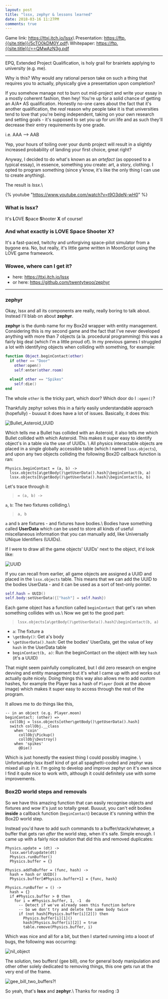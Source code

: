 ```yaml
---
layout: post
title: "lssx, zephyr & lessons learned"
date: 2018-03-16 11:27PM
comments: true
---
```


Game link: <https://ttxi.itch.io/lssx>\\
Presentation: <https://ftp.{{site.title}}/5cTO0kDM0Y.pdf>\\
Whitepaper: <https://ftp.{{site.title}}/==QMwAzN3g.pdf>

---

EPQ, Extended Project Qualification, is holy grail for brainlets applying to university (e.g. me).

Why is this? Why would any rational person take on such a thing that requires you to actually, physically give a presentation upon completion?

If you somehow manage not to burn out mid-project and write your essay in a mostly coherent fashion, then hey! You're up for a solid chance of getting an A/A* AS qualification. Honestly no-one cares about the fact that it's another qualification, the _real_ reason why people take it is that universities tend to love that you're being independent, taking on your own research and setting goals - it's supposed to set you up for uni life and as such they'll decrease their entry requirements by one grade.

i.e. AAA --> AAB

Yep, your hours of toiling over your dumb project will result in a slightly increased probability of landing your first choice, great right?

Anyway, I decided to do what's known as an _artefact_ (as opposed to a typical essay), in essence, something you create: art, a story, clothing. I opted to program something (since y'know, it's like the only thing I can use to create anything).

The result is _lssx_.\\

{% youtube "https://www.youtube.com/watch?v=t9O3deN-wH0" %}

### What is lssx?
It's **L**OVE **S**pace **S**hooter **X** of course!

### And what exactly is LOVE Space Shooter X?
It's a fast-paced, twitchy and unforgiving space-pilot simulator from a bygone era. No, but really, it's little game written in MoonScript using the LOVE game framework.

### Wowee, where can I get it?
* here: <https://ttxi.itch.io/lssx>
* or here: <https://github.com/twentytwoo/zephyr>

---

### zephyr

Okay, lssx and all its components are really, really boring to talk about. Instead I'll blab on about **zephyr**.

**zephyr** is the dumb name for my Box2d wrapper with entity management. Considering this is my second game and the fact that I've never developed anything with more than 7 objects (a la. procedural programming) this was a fairly big deal (which I'm a little proud of). In my previous games I struggled a lot with identifying objects when colliding with something, for example:

~~~lua
function Object.beginContact(other)
  if other == "Door"
    other:open()
    self:enter(other.room)

  elseif other == "Spikes"
    self:die()
end
~~~

The whole `other` is the tricky part, which door? Which door do I `:open()`?

Thankfully zephyr solves this in a fairly easily understandable approach (hopefully) - buuuut it does have a lot of issues. Basically, it does this:

![Bullet_Asteroid_UUID](https://ftp.{{site.title}}/==wNycTM4A.png)

Which tells me a Bullet has collided with an Asteroid, it also tells me which Bullet collided with which Asteroid. This makes it super easy to identify object's in a table via the use of UUIDs. \\
All physics interactable objects are placed in a single globally accessible table (which I named `lssx.objects`), and upon any two objects colliding the following Box2D callback function is ran:

~~~moon
Physics.beginContact = (a, b) ->
  lssx.objects[a\getBody()\getUserData().hash]\beginContact(b, a)
  lssx.objects[b\getBody()\getUserData().hash]\beginContact(a, b)
~~~

Let's trace through it:

> `= (a, b) ->`

`a`, `b`: The two fixtures colliding.\\

> `a, b`

`a` and `b` are fixtures - and fixtures have bodies.\\
Bodies have something called **UserData** which can be used to store all kinds of useful miscellaneous information that you can manually add, like Universally UNique Identifiers (UUIDs).

If I were to draw all the game objects' UUIDs' next to the object, it'd look like:

![UUID](https://ftp.{{site.title}}/=MTMyIDMwM.png)

If you can recall from earlier, all game objects are assigned a UUID and placed in the `lssx.objects` table. This means that we can add the UUID to the bodies UserData - and it can be used as a sort of text-only pointer.

~~~lua
self.hash = UUID()
self.body:setUserData({["hash"] = self.hash})
~~~

Each game object has a function called `beginContact` that get's ran when something collides with us.\\
Now we get to the good part:

> `lssx.objects[a\getBody()\getUserData().hash]\beginContact(b, a)`

* `a`: The fixture a
* `\getBody()`: Get a's body
* `\getUserData().hash`: Get the bodies' UserData, get the value of key `hash` in the UserData table
* `beginContact(b, a)`: Run the beginContact on the object with key `hash` (it's a UUID)

That might seem painfully complicated, but I did zero research on engine devving and entity management but it's what I came up with and works out actually quite nicely. Doing things this way also allows me to add custom hashes, for example the Player has a hash of `Player` (look at the above image) which makes it super easy to access through the rest of the program.

It allows me to do things like this,
~~~moon
-- in an object (e.g. Player.moon)
beginContact: (other) =>
  collObj = lssx.objects[other\getBody()\getUserData().hash]
  switch collObj.__class
    when 'coin'
      collObj\Pickup()
      collObj\Destroy()
    when 'spikes'
      @Die()
~~~
Which is just honestly the easiest thing I could possibly imagine. \\
Unfortunately lssx itself kind of got all spaghetti-coded and zephyr was mixed all up in it. I'm going to develop and improve zephyr on it's own since I find it quite nice to work with, although it could definitely use with some improvements.


### Box2D world steps and removals

So we have this amazing function that can easily recognise objects and fixtures and wow it's just so totally great. Buuuut, you can't edit bodies **inside** a callback function (`beginContact`) because it's running within the Box2D world step. 

Instead you'd have to add such commands to a buffer/stack/whatever, a buffer that gets ran _after_ the world step, when it's safe. Simple enough. I came up with a fairly nice solution that did this and removed duplicates:

~~~moon
Physics.update = (dt) ->
  lssx.world\update(dt)
  Physics.runBuffer()
  Physics.buffer = {}

Physics.addToBuffer = (func, hash) ->
  hash = hash or UUID()
  Physics.buffer[#Physics.buffer+1] = {func, hash}

Physics.runBuffer = () ->
  hash = {}
  if #Physics.buffer > 0 then
    for i = #Physics.buffer, 1, -1  do
      -- Detect if we've already seen this function before
      -- So we don't try and delete the same body twice
      if (not hash[Physics.buffer[i][2]]) then
        Physics.buffer[i][1]()
        hash[Physics.buffer[i][2]] = true
        table.remove(Physics.buffer, i)
~~~

Which was nice and all for a bit, but then I started running into a looot of bugs, the following was occurring:

![nil_object](https://ftp.{{site.title}}/=YjN0QTM5I.png)

The solution, two buffers! (gee bill), one for general body manipulation and other other solely dedicated to removing things, this one gets run at the very end of the frame.

![gee_bill_two_buffers?!](https://ftp.{{site.title}}/yUzNzQTOyQ.png)

So yeah, that's __lssx__ and __zephyr__.\\
Thanks for reading :3

